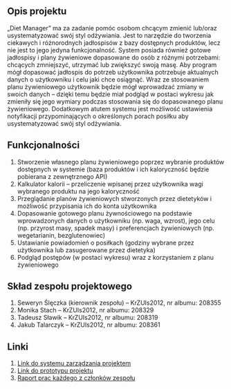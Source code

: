 ## Opis projektu

„Diet Manager” ma za zadanie pomóc osobom chcącym zmienić lub/oraz usystematyzować swój styl odżywiania. Jest to narzędzie do tworzenia ciekawych i różnorodnych jadłospisów z bazy dostępnych produktów, lecz nie jest to jego jedyna funkcjonalność. System posiada również gotowe jadłospisy i plany żywieniowe dopasowane do osób z różnymi potrzebami: chcących zmniejszyć, utrzymać lub zwiększyć swoją masę. Aby program mógł dopasować jadłospis do potrzeb użytkownika potrzebuje aktualnych danych o użytkowniku i celu jaki chce osiągnąć. Wraz ze stosowaniem planu żywieniowego użytkownik będzie mógł wprowadzać zmiany w swoich danych – dzięki temu będzie miał podgląd w postaci wykresu jak zmieniły się jego wymiary podczas stosowania się do dopasowanego planu żywieniowego. Dodatkowym atutem systemu jest możliwość ustawienia notyfikacji przypominających o określonych porach posiłku aby usystematyzować swój styl odżywiania.

## Funkcjonalności

1. Stworzenie własnego planu żywieniowego poprzez wybranie produktów dostępnych w systemie (baza produktów i ich kaloryczność będzie pobierana z zewnętrznego API) 
2. Kalkulator kalorii – przeliczenie wpisanej przez użytkownika wagi wybranego produktu na jego kaloryczność 
3. Przeglądanie planów żywieniowych stworzonych przez dietetyków i możliwość przypisania ich do konta użytkownika 
4. Dopasowanie gotowego planu żywnościowego na podstawie wprowadzonych danych o użytkowniku (np. waga, wzrost), jego celu (np. przyrost masy, spadek masy) i preferencjach żywieniowych (np. wegetarianin, bezglutenowiec) 
5. Ustawianie powiadomień o posiłkach (godziny wybrane przez użytkownika lub zasugerowane przez dietetyka) 
6. Podgląd postępów (w postaci wykresu) wraz z korzystaniem z planu żywieniowego 

## Skład zespołu projektowego

1. Seweryn Ślęczka (kierownik zespołu) – KrZUIs2012, nr albumu: 208355
2. Monika Stach – KrZUIs2012, nr albumu: 208329 
3. Tadeusz Sławik – KrZUIs2012, nr albumu: 208319
4. Jakub Talarczyk – KrZUIs2012, nr albumu: 208361 

## Linki

1. [Link do systemu zarządzania projektem](https://trello.com/b/Yx5Plu1d/diet-manager)
2. [Link do prototypu projektu](https://ss5cez.axshare.com/#g=1&p=welcome_page)
3. [Raport prac każdego z członków zespołu](https://docs.google.com/spreadsheets/d/1Kmgyw0pPDL7Km7H4WrgYHvlcmCHU9pZEEjeSecJTNJw/edit?usp=sharing)
